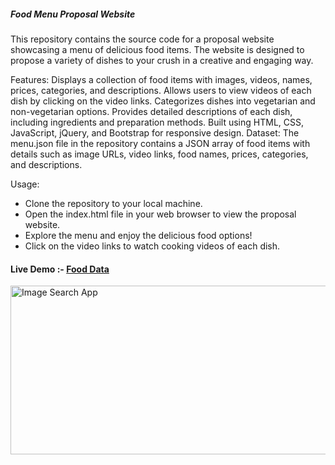 
<h5>Food Menu Proposal Website</h5>
This repository contains the source code for a proposal website showcasing a menu of delicious food items. The website is designed to propose a variety of dishes to your crush in a creative and engaging way.

Features:
Displays a collection of food items with images, videos, names, prices, categories, and descriptions.
Allows users to view videos of each dish by clicking on the video links.
Categorizes dishes into vegetarian and non-vegetarian options.
Provides detailed descriptions of each dish, including ingredients and preparation methods.
Built using HTML, CSS, JavaScript, jQuery, and Bootstrap for responsive design.
Dataset:
The menu.json file in the repository contains a JSON array of food items with details such as image URLs, video links, food names, prices, categories, and descriptions.

Usage:
<ul>
  <li>Clone the repository to your local machine.</li>
<li>Open the index.html file in your web browser to view the proposal website.</li>
<li>Explore the menu and enjoy the delicious food options!</li>
<li>Click on the video links to watch cooking videos of each dish.</li>
</ul>

<h4>Live Demo :-  <a href="https://sudhanshu1313.github.io/Searchimageapp/">Food Data </a> </h4>
<img src="https://github.com/sudhanshu1313/FoodJson/blob/main/Food.png" alt="Image Search App" width="580" height="270px">
